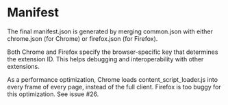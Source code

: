 # Manifest

The final manifest.json is generated by merging common.json with either chrome.json (for Chrome) or firefox.json (for Firefox).

Both Chrome and Firefox specify the browser-specific key that determines the extension ID. This helps debugging and interoperability with other extensions.

As a performance optimization, Chrome loads content_script_loader.js into every frame of every page, instead of the full client. Firefox is too buggy for this optimization. See issue #26.